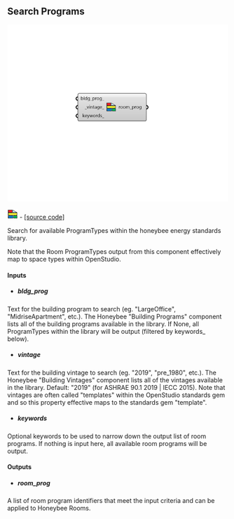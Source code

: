 ## Search Programs

![](../../images/components/Search_Programs.png)

![](../../images/icons/Search_Programs.png) - [[source code]](https://github.com/ladybug-tools/honeybee-grasshopper-energy/blob/master/honeybee_grasshopper_energy/src//HB%20Search%20Programs.py)


Search for available ProgramTypes within the honeybee energy standards library. 

Note that the Room ProgramTypes output from this component effectively map to space types within OpenStudio. 



#### Inputs
* ##### bldg_prog 
Text for the building program to search (eg. "LargeOffice", "MidriseApartment", etc.). The Honeybee "Building Programs" component lists all of the building programs available in the library. If None, all ProgramTypes within the library will be output (filtered by keywords_ below). 
* ##### vintage 
Text for the building vintage to search (eg. "2019", "pre_1980", etc.). The Honeybee "Building Vintages" component lists all of the vintages available in the library. Default: "2019" (for ASHRAE 90.1 2019 | IECC 2015). Note that vintages are often called "templates" within the OpenStudio standards gem and so this property effective maps to the standards gem "template". 
* ##### keywords 
Optional keywords to be used to narrow down the output list of room programs. If nothing is input here, all available room programs will be output. 

#### Outputs
* ##### room_prog
A list of room program identifiers that meet the input criteria and can be applied to Honeybee Rooms. 